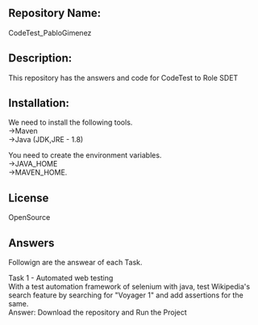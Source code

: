 ## Repository Name: 
CodeTest_PabloGimenez

## Description:
This repository has the answers and code for CodeTest to Role SDET

## Installation:
We need to install the following tools.  
->Maven  
->Java (JDK,JRE - 1.8)

You need to create the environment variables.  
->JAVA_HOME  
->MAVEN_HOME.



## License 
OpenSource

## Answers
Followign are the answear of each Task.  
  
Task 1 - Automated web testing   
	 With a test automation framework of selenium with java, test Wikipedia's search feature by searching for "Voyager 1" and add assertions for the same.  
    	 Answer: Download the repository and Run the Project




